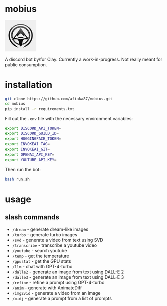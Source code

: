 # mobius
<img src="/logo.jpg" style="max-width:100px;">

A discord bot by/for Clay. Currently a work-in-progress. Not really meant for public consumption.

# installation

```bash
git clone https://github.com/afiaka87/mobius.git
cd mobius
pip install -r requirements.txt
```

Fill out the `.env` file with the necessary environment variables:
```bash
export DISCORD_API_TOKEN=
export DISCORD_GUILD_ID=
export HUGGINGFACE_TOKEN=
export INVOKEAI_TAG=
export INVOKEAI_GIT=
export OPENAI_API_KEY=
export YOUTUBE_API_KEY=
```

Then run the bot:
```bash
bash run.sh
```


# usage

## slash commands

- `/dream` - generate dream-like images
- `/turbo` - generate turbo images
- `/svd` - generate a video from text using SVD
- `/transcribe` - transcribe a youtube video
- `/youtube` - search youtube
- `/temp` - get the temperature
- `/gpustat` - get the GPU stats
- `/llm` - chat with GPT-4-turbo
- `/dalle2` - generate an image from text using DALL-E 2
- `/dalle3` - generate an image from text using DALL-E 3
- `/refine` - refine a prompt using GPT-4-turbo
- `/anim` - generate with AnimateDiff
- `/img2vid` - generate a video from an image
- `/midj` - generate a prompt from a list of prompts